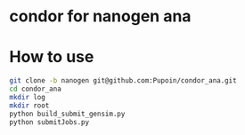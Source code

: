 # condor for nanogen ana
# How to use

```bash
git clone -b nanogen git@github.com:Pupoin/condor_ana.git
cd condor_ana
mkdir log
mkdir root
python build_submit_gensim.py
python submitJobs.py
```
